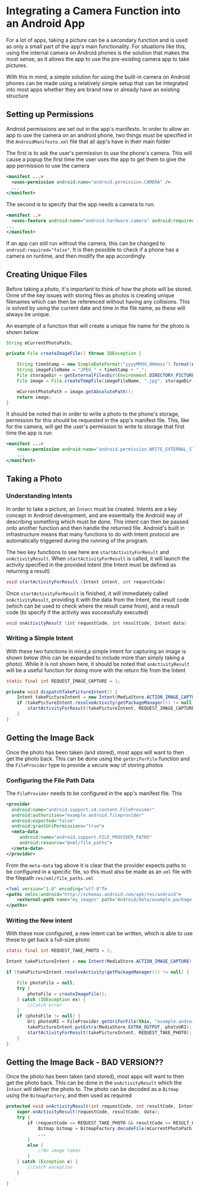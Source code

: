 # Integrating a Camera Function into an Android App

For a lot of apps, taking a picture can be a secondary function and is used as only a small part of the app's main functionality. For situations like this, using the internal camera on Android phones is the solution that makes the most sense, as it allows the app to use the pre-existing camera app to take pictures.

With this in mind, a simple solution for using the built-in camera on Android phones can be made using a relatively simple setup that can be integrated into most apps whether they are brand new or already have an existing structure

## Setting up Permissions

Android permissions are set out in the app's manifesto. In order to allow an app to use the camera on an android phone, two things must be specified in the `AndroidManifesto.xml` file that all app's have in their main folder

The first is to ask the user's permission to use the phone's camera. This will cause a popup the first time the user uses the app to get them to give the app permission to use the camera

```xml
<manifest ...>
  <uses-permission android:name="android.permission.CAMERA" />
  ...
</manifest>
```

The second is to specify that the app needs a camera to run.

```xml
<manifest ..>
  <uses-feature android:name="android.hardware.camera" android:required="true" />
...
</manifest>
```

If an app can still run without the camera, this can be changed to `android:required="false"`. It is then possible to check if a phone has a camera on runtime, and then modify the app accordingly.

## Creating Unique Files

Before taking a photo, it's important to think of how the photo will be stored. Onne of the key issues with storing files as photos is creating unique filenames which can then be referenced without having any collisions. This is solved by using the current date and time in the file name, as these will always be unique.

An example of a function that will create a unique file name for the photo is shown below

```java
String mCurrentPhotoPath;

private File createImageFile() throws IOException {

    String timeStamp = new SimpleDateFormat("yyyyMMdd_HHmmss").format(new Date());
    String imageFileName = "JPEG_" + timeStamp + "_";
    File storageDir = getExternalFilesDir(Environment.DIRECTORY_PICTURES);
    File image = File.createTempFile(imageFileName, ".jpg", storageDir);

    mCurrentPhotoPath = image.getAbsolutePath();
    return image;
}
```

It should be noted that in order to write a photo to the phone's storage, permission for this should be requested in the app's manifest file. This, like for the camera, will get the user's permission to write to storage that first time the app is run

```xml
<manifest ...>
    <uses-permission android:name="android.permission.WRITE_EXTERNAL_STORAGE" />
    ...
</manifest>
```

## Taking a Photo

### Understanding Intents

In order to take a picture, an `Intent` must be created. Intents are a key concept in Android development, and are essentially the Android way of describing something which must be done. This intent can then be passed onto another function and then handle the returned file. Android's built in infrastructure means that many functions to do with Intent protocol are automatically triggered during the running of the program.

The two key functions to see here are `startActivityForResult` and `onActivityResult`. When `startActivityForResult` is called, it will launch the activity specified in the provided Intent (the Intent must be defined as returning a result)

```java
void startActivityForResult (Intent intent, int requestCode)
```

Once `startActivityForResult` is finished, it will immediately called `onActivityResult`, providing it with the data from the Intent, the result code (which can be used to check where the result came from), and a result code (to specify if the activity was successfully executed)

```java
void onActivityResult (int requestCode, int resultCode, Intent data)
```

### Writing a Simple Intent

With these two functions in mind,a simple Intent for capturing an image is shown below (this can be expanded to include more than simply taking a photo). While it is not shown here, it should be noted that `onActivityResult` will be a useful function for doing more with the return file from the Intent

```java
static final int REQUEST_IMAGE_CAPTURE = 1;

private void dispatchTakePictureIntent() {
    Intent takePictureIntent = new Intent(MediaStore.ACTION_IMAGE_CAPTURE);
    if (takePictureIntent.resolveActivity(getPackageManager()) != null) {
        startActivityForResult(takePictureIntent, REQUEST_IMAGE_CAPTURE);
    }
}
```

## Getting the Image Back

Once the photo has been taken (and stored), most apps will want to then get the photo back. This can be done using the  `getUriForFile` function and the `FileProvider` type to provide a secure way of storing photos

### Configuring the File Path Data

The `FileProvider` needs to be configured in the app's manifest file. This

```xml
<provider
  android:name="android.support.v4.content.FileProvider"
  android:authorities="example.android.fileprovider"
  android:exported="false"
  android:grantUriPermissions="true">
  <meta-data
     android:name="android.support.FILE_PROVIDER_PATHS"
     android:resource="@xml/file_paths">
  </meta-data>
</provider>
```

From the `meta-data` tag above it is clear that the provider expects paths to be configured in a specific file, so this must also be made as an `xml` file with the filepath `res/xml/file_paths.xml`

```xml
<?xml version="1.0" encoding="utf-8"?>
<paths xmlns:android="http://schemas.android.com/apk/res/android">
    <external-path name="my_images" path="Android/data/example.package.name/files/Pictures" />
</paths>
```

### Writing the New intent

With these now configured, a new intent can be written, which is able to use these to get back a full-size photo

```java
static final int REQUEST_TAKE_PHOTO = 1;

Intent takePictureIntent = new Intent(MediaStore.ACTION_IMAGE_CAPTURE);

if (takePictureIntent.resolveActivity(getPackageManager()) != null) {

    File photoFile = null;
    try {
        photoFile = createImageFile();
    } catch (IOException ex) {
        //Catch error
    }
    if (photoFile != null) {
        Uri photoURI = FileProvider.getUriForFile(this, "example.android.fileprovider", photoFile);
        takePictureIntent.putExtra(MediaStore.EXTRA_OUTPUT, photoURI);
        startActivityForResult(takePictureIntent, REQUEST_TAKE_PHOTO);
    }
}
```

## Getting the Image Back - BAD VERSION??

Once the photo has been taken (and stored), most apps will want to then get the photo back. This can be done in the `onActivityResult` which the `Intent` will deliver the photo to. The photo can be decoded as a `Bitmap` using the `BitmapFactory`, and then used as required

```java
protected void onActivityResult(int requestCode, int resultCode, Intent data) {
    super.onActivityResult(requestCode, resultCode, data);
    try {
        if (requestCode == REQUEST_TAKE_PHOTO && resultCode == RESULT_OK){
            Bitmap bitmap = BitmapFactory.decodeFile(mCurrentPhotoPath);
            ...
        }
        else {
            //No image taken
        }
    } catch (Exception e) {
        //Catch exception
    }

}
```

